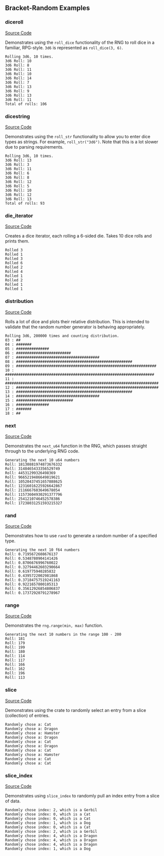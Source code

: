 ## Bracket-Random Examples

### diceroll

[Source Code](https://github.com/amethyst/bracket-lib/blob/master/bracket-random/examples/diceroll.rs)

Demonstrates using the `roll_dice` functionality of the RNG to roll dice in a familiar, RPG-style. `3d6` is represented as `roll_dice(3, 6)`.

```
Rolling 3d6, 10 times.
3d6 Roll: 10
3d6 Roll: 8
3d6 Roll: 11
3d6 Roll: 10
3d6 Roll: 14
3d6 Roll: 7
3d6 Roll: 13
3d6 Roll: 9
3d6 Roll: 13
3d6 Roll: 11
Total of rolls: 106
```

### dicestring

[Source Code](https://github.com/amethyst/bracket-lib/blob/master/bracket-random/examples/dicestring.rs)

Demonstrates using the `roll_str` functionality to allow you to enter dice types as strings. For example, `roll_str("3d6")`. Note that this is a lot slower due to parsing requirements.

```
Rolling 3d6, 10 times.
3d6 Roll: 13
3d6 Roll: 3
3d6 Roll: 11
3d6 Roll: 6
3d6 Roll: 8
3d6 Roll: 12
3d6 Roll: 5
3d6 Roll: 10
3d6 Roll: 12
3d6 Roll: 13
Total of rolls: 93
```

### die_iterator

[Source Code](https://github.com/amethyst/bracket-lib/blob/master/bracket-random/examples/die_iterator.rs)

Creates a dice iterator, each rolling a 6-sided die. Takes 10 dice rolls and prints them.

```
Rolled 3
Rolled 1
Rolled 3
Rolled 6
Rolled 2
Rolled 4
Rolled 1
Rolled 2
Rolled 1
Rolled 1
```

### distribution

[Source Code](https://github.com/amethyst/bracket-lib/blob/master/bracket-random/examples/distribution.rs)

Rolls a lot of dice and plots their relative distribution. This is intended to validate that the random number generator is behaving appropriately.

```
Rolling 3d6, 200000 times and counting distribution.
03 : ##
04 : #######
05 : ###############
06 : #########################
07 : ######################################
08 : #####################################################
09 : ################################################################
10 : ####################################################################
11 : ######################################################################
12 : #################################################################
13 : #####################################################
14 : ######################################
15 : ##########################
16 : ###############
17 : #######
18 : ##
```

### next

[Source Code](https://github.com/amethyst/bracket-lib/blob/master/bracket-random/examples/next.rs)

Demonstrates the `next_u64` function in the RNG, which passes straight through to the underlying RNG code.

```
Generating the next 10 u64 numbers
Roll: 18130881974873676332
Roll: 3148465433356529749
Roll: 44531299326498369
Roll: 9665219486649819621
Roll: 10520437451657888625
Roll: 12316016225926642867
Roll: 2116667603649678054
Roll: 11573604930291377796
Roll: 2541210746452578386
Roll: 17238031251593215327
```

### rand

[Source Code](https://github.com/amethyst/bracket-lib/blob/master/bracket-random/examples/rand.rs)

Demonstrates how to use `rand` to generate a random number of a specified type.

```
Generating the next 10 f64 numbers
Roll: 0.7195672608676137
Roll: 0.5348780904141426
Roll: 0.8706676996760022
Roll: 0.32794462603290664
Roll: 0.619775940285832
Roll: 0.4395722002981868
Roll: 0.37184757519241163
Roll: 0.9221657800105313
Roll: 0.35612926854806837
Roll: 0.17372920791278967
```

### range

[Source Code](https://github.com/amethyst/bracket-lib/blob/master/bracket-random/examples/range.rs)

Demonstrates the `rng.range(min, max)` function.

```
Generating the next 10 numbers in the range 100 - 200
Roll: 181
Roll: 179
Roll: 199
Roll: 180
Roll: 114
Roll: 117
Roll: 166
Roll: 162
Roll: 196
Roll: 113
```

### slice

[Source Code](https://github.com/amethyst/bracket-lib/blob/master/bracket-random/examples/slice.rs)

Demonstrates using the crate to randomly select an entry from a slice (collection) of entries.

```
Randomly chose a: Cat
Randomly chose a: Dragon
Randomly chose a: Hamster
Randomly chose a: Dragon
Randomly chose a: Cat
Randomly chose a: Dragon
Randomly chose a: Cat
Randomly chose a: Hamster
Randomly chose a: Cat
Randomly chose a: Cat
```

### slice_index

[Source Code](https://github.com/amethyst/bracket-lib/blob/master/bracket-random/examples/slice_index.rs)

Demonstrates using `slice_index` to randomly pull an index entry from a slice of data.

```
Randomly chose index: 2, which is a Gerbil
Randomly chose index: 0, which is a Cat
Randomly chose index: 0, which is a Cat
Randomly chose index: 1, which is a Dog
Randomly chose index: 0, which is a Cat
Randomly chose index: 2, which is a Gerbil
Randomly chose index: 4, which is a Dragon
Randomly chose index: 4, which is a Dragon
Randomly chose index: 4, which is a Dragon
Randomly chose index: 1, which is a Dog
```